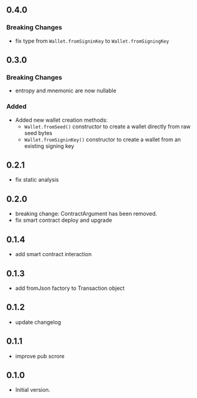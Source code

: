 ## 0.4.0
### Breaking Changes
- fix type from `Wallet.fromSigninKey` to `Wallet.fromSigningKey`

## 0.3.0
### Breaking Changes
- entropy and mnemonic are now nullable
### Added
- Added new wallet creation methods:
  - `Wallet.fromSeed()` constructor to create a wallet directly from raw seed bytes
  - `Wallet.fromSigninKey()` constructor to create a wallet from an existing signing key


## 0.2.1
- fix static analysis

## 0.2.0
- breaking change: ContractArgument has been removed.
- fix smart contract deploy and upgrade


## 0.1.4
- add smart contract interaction

## 0.1.3
- add fromJson factory to Transaction object

## 0.1.2
- update changelog

## 0.1.1
- improve pub scrore

## 0.1.0

- Initial version.

